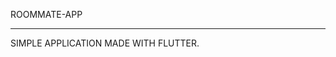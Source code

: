 ROOMMATE-APP
____________________________________________________________________

SIMPLE APPLICATION MADE WITH FLUTTER.





































